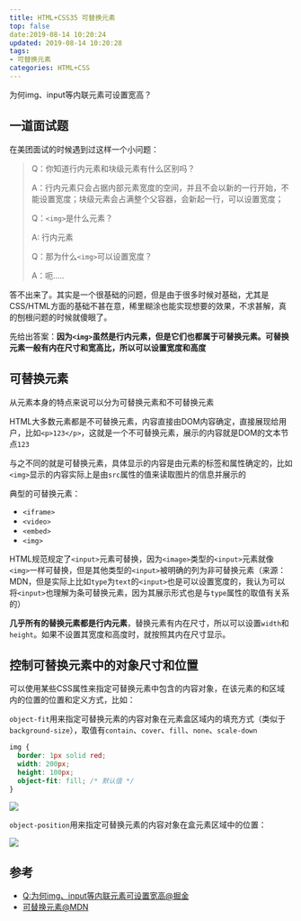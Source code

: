 ```yaml
---
title: HTML+CSS35 可替换元素
top: false
date:2019-08-14 10:20:24
updated: 2019-08-14 10:20:28
tags:
- 可替换元素
categories: HTML+CSS
---
```


为何img、input等内联元素可设置宽高？

<!-- more -->

## 一道面试题

在美团面试的时候遇到过这样一个小问题：

> Q：你知道行内元素和块级元素有什么区别吗？
> 
> A：行内元素只会占据内部元素宽度的空间，并且不会以新的一行开始，不能设置宽度；块级元素会占满整个父容器，会新起一行，可以设置宽度；
> 
> Q：`<img>`是什么元素？
> 
> A: 行内元素
> 
> Q：那为什么`<img>`可以设置宽度？
> 
> A：呃.....

答不出来了。其实是一个很基础的问题，但是由于很多时候对基础，尤其是CSS/HTML方面的基础不甚在意，稀里糊涂也能实现想要的效果，不求甚解，真的刨根问题的时候就傻眼了。

先给出答案：**因为`<img>`虽然是行内元素，但是它们也都属于可替换元素。可替换元素一般有内在尺寸和宽高比，所以可以设置宽度和高度**

## 可替换元素

从元素本身的特点来说可以分为可替换元素和不可替换元素

HTML大多数元素都是不可替换元素，内容直接由DOM内容确定，直接展现给用户，比如`<p>123</p>`，这就是一个不可替换元素，展示的内容就是DOM的文本节点`123`

与之不同的就是可替换元素，具体显示的内容是由元素的标签和属性确定的，比如`<img>`显示的内容实际上是由`src`属性的值来读取图片的信息并展示的

典型的可替换元素：

- `<iframe>`
- `<video>`
- `<embed>`
- `<img>`

HTML规范规定了`<input>`元素可替换，因为`<image>`类型的`<input>`元素就像`<img>`一样可替换，但是其他类型的`<input>`被明确的列为非可替换元素（来源：MDN，但是实际上比如`type`为`text`的`<input>`也是可以设置宽度的，我认为可以将`<input>`也理解为条可替换元素，因为其展示形式也是与`type`属性的取值有关系的）

**几乎所有的替换元素都是行内元素**，替换元素有内在尺寸，所以可以设置`width`和`height`。如果不设置其宽度和高度时，就按照其内在尺寸显示。

## 控制可替换元素中的对象尺寸和位置

可以使用某些CSS属性来指定可替换元素中包含的内容对象，在该元素的和区域内的位置的位置和定义方式，比如：

`object-fit`用来指定可替换元素的内容对象在元素盒区域内的填充方式（类似于`background-size`），取值有`contain`、`cover`、`fill`、`none`、`scale-down`

```CSS
img {
  border: 1px solid red;
  width: 200px;
  height: 100px;
  object-fit: fill; /* 默认值 */
}
```

![](http://image.oldzhou.cn/Fvc5Tcwdi48Y_3WZKr1_QzkHuIih)


`object-position`用来指定可替换元素的内容对象在盒元素区域中的位置：

![](http://image.oldzhou.cn/FmvGu_JWWMq7StNujprONOtkv-_4)

## 参考

- [Q:为何img、input等内联元素可设置宽高@掘金](https://juejin.im/post/5a1b7319f265da43333e1d60)
- [可替换元素@MDN](https://developer.mozilla.org/zh-CN/docs/Web/CSS/Replaced_element#%E5%8F%AF%E6%9B%BF%E6%8D%A2%E5%85%83%E7%B4%A0)
